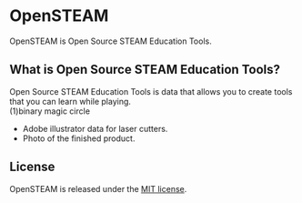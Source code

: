 # OpenSTEAM
OpenSTEAM is Open Source STEAM Education Tools.    
 
  
## What is Open Source STEAM Education Tools?
Open Source STEAM Education Tools is data that allows you to create tools that you can learn while playing.  
(1)binary magic circle
   * Adobe illustrator data for laser cutters. 
   * Photo of the finished product.  
  

## License
OpenSTEAM is released under the [MIT license](https://opensource.org/licenses/mit-license.php).


